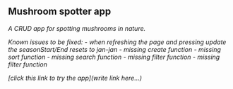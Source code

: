 ## Mushroom spotter app

_A CRUD app for spotting mushrooms in nature._

_Known issues to be fixed:_
_- when refreshing the page and pressing update the seasonStart/End resets to jan-jan_
_- missing create function_
_- missing sort function_
_- missing search function_
_- missing filter function_
_- missing filter function_

_[click this link to try the app](write link here...)_